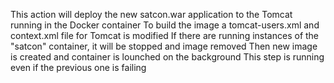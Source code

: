This action will deploy the new satcon.war application to the Tomcat running in the Docker container
To build the image a tomcat-users.xml and context.xml file for Tomcat is modified
If there are running instances of the "satcon" container, it will be stopped and image removed
Then new image is created and container is lounched on the background
This step is running even if the previous one is failing
